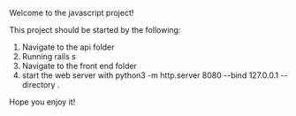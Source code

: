 Welcome to the javascript project!

This project should be started by the following:

1)  Navigate to the api folder
2)  Running rails s
3)  Navigate to the front end folder
4)  start the web server with python3 -m http.server 8080 --bind 127.0.0.1 --directory .

Hope you enjoy it!